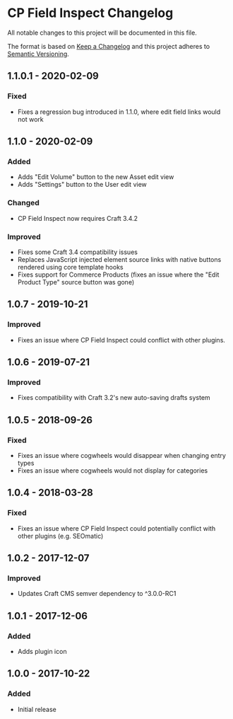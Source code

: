 # CP Field Inspect Changelog

All notable changes to this project will be documented in this file.

The format is based on [Keep a Changelog](http://keepachangelog.com/) and this project adheres to [Semantic Versioning](http://semver.org/).

## 1.1.0.1 - 2020-02-09
### Fixed
- Fixes a regression bug introduced in 1.1.0, where edit field links would not work

## 1.1.0 - 2020-02-09
### Added
- Adds "Edit Volume" button to the new Asset edit view
- Adds "Settings" button to the User edit view
### Changed
- CP Field Inspect now requires Craft 3.4.2
### Improved
- Fixes some Craft 3.4 compatibility issues
- Replaces JavaScript injected element source links with native buttons rendered using core template hooks
- Fixes support for Commerce Products (fixes an issue where the "Edit Product Type" source button was gone)

## 1.0.7 - 2019-10-21
### Improved
- Fixes an issue where CP Field Inspect could conflict with other plugins.

## 1.0.6 - 2019-07-21
### Improved
- Fixes compatibility with Craft 3.2's new auto-saving drafts system

## 1.0.5 - 2018-09-26
### Fixed
- Fixes an issue where cogwheels would disappear when changing entry types
- Fixes an issue where cogwheels would not display for categories

## 1.0.4 - 2018-03-28
### Fixed
- Fixes an issue where CP Field Inspect could potentially conflict with other plugins (e.g. SEOmatic)

## 1.0.2 - 2017-12-07
### Improved
- Updates Craft CMS semver dependency to ^3.0.0-RC1

## 1.0.1 - 2017-12-06
### Added
- Adds plugin icon

## 1.0.0 - 2017-10-22
### Added
- Initial release
